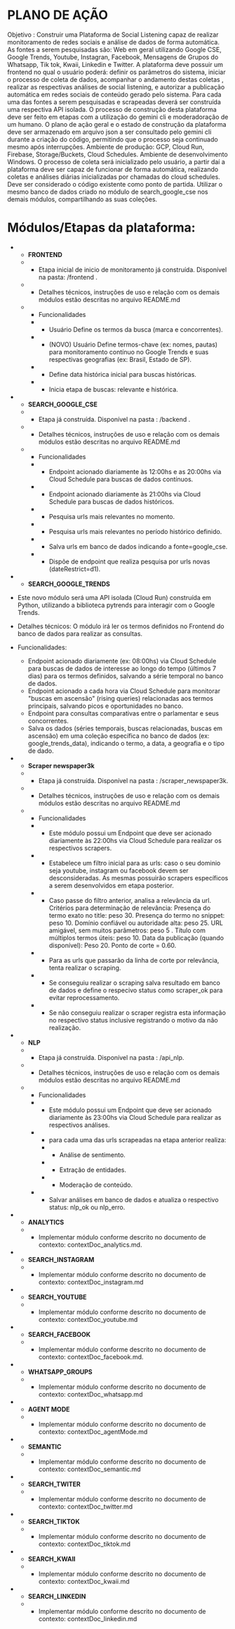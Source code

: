 # PLANO DE AÇÃO

Objetivo : Construir uma Plataforma de Social Listening capaz de realizar monitoramento de redes sociais e análise de dados de forma automática. As fontes a serem pesquisadas são: Web em geral utilizando Google CSE, Google Trends, Youtube, Instagran, Facebook, Mensagens de Grupos do Whatsapp, Tik tok, Kwaii, Linkedin e Twitter. A plataforma deve possuir um frontend no qual o usuário poderá: definir os parâmetros do sistema, iniciar o processo de coleta de dados, acompanhar o andamento destas coletas , realizar as respectivas análises de social listening, e autorizar a publicação automática em redes sociais de conteúdo gerado pelo sistema. Para cada uma das fontes a serem pesquisadas e scrapeadas deverá ser construída uma respectiva API isolada. O processo de construção desta plataforma deve ser feito em etapas com a utilização do gemini cli e moderadoração de um humano. O plano de ação geral e o estado de construção da plataforma deve ser armazenado em arquivo json a ser consultado pelo gemini cli durante a criação do código, permitindo que o processo seja continuado mesmo após interrupções. Ambiente de produção: GCP, Cloud Run, Firebase, Storage/Buckets, Cloud Schedules. Ambiente de desenvolvimento Windows. O processo de coleta será inicializado pelo usuário, a partir daí a plataforma deve ser capaz de funcionar de forma automática, realizando coletas e análises diárias inicializadas por chamadas do cloud schedules. Deve ser considerado o código existente como ponto de partida. Utilizar o mesmo banco de dados criado no módulo de search_google_cse nos demais módulos, compartilhando as suas coleções.

# Módulos/Etapas da plataforma:

* - **FRONTEND** 
  * - Etapa inicial de inicio de monitoramento já construída. Disponível na pasta: /frontend . 
  * - Detalhes técnicos, instruções de uso e relação com os demais módulos estão descritas no arquivo README.md
  * - Funcionalidades
    * - Usuário Define os termos da busca (marca e concorrentes).
    * - (NOVO) Usuário Define termos-chave (ex: nomes, pautas) para monitoramento contínuo no Google Trends e suas respectivas geografias (ex: Brasil, Estado de SP).
    * - Define data histórica inicial para buscas históricas.
    * - Inicia etapa de buscas: relevante e histórica.

* - **SEARCH_GOOGLE_CSE** 
  * - Etapa já construída. Disponível na pasta : /backend .
  * - Detalhes técnicos, instruções de uso e relação com os demais módulos estão descritas no arquivo README.md
  * - Funcionalidades
    * - Endpoint acionado diariamente às 12:00hs e as 20:00hs via Cloud Schedule para buscas de dados contínuos.
    * - Endpoint acionado diariamente às 21:00hs via Cloud Schedule para buscas de dados históricos.
    * - Pesquisa urls mais relevantes no momento.
    * - Pesquisa urls mais relevantes no período histórico definido. 
    * - Salva urls em banco de dados indicando a fonte=google_cse.
    * - Dispõe de endpoint que realiza pesquisa por urls novas (dateRestrict=d1). 


* - **SEARCH_GOOGLE_TRENDS** 
* Este novo módulo será uma API isolada (Cloud Run) construída em Python, utilizando a biblioteca pytrends para interagir com o Google Trends.
* Detalhes técnicos: O módulo irá ler os termos definidos no Frontend do banco de dados para realizar as consultas.
* Funcionalidades:
  * Endpoint acionado diariamente (ex: 08:00hs) via Cloud Schedule para buscas de dados de interesse ao longo do tempo (últimos 7 dias) para os termos definidos, salvando a série temporal no banco de dados.
  * Endpoint acionado a cada hora via Cloud Schedule para monitorar "buscas em ascensão" (rising queries) relacionadas aos termos principais, salvando picos e oportunidades no banco.
  * Endpoint para consultas comparativas entre o parlamentar e seus concorrentes.
  * Salva os dados (séries temporais, buscas relacionadas, buscas em ascensão) em uma coleção específica no banco de dados (ex: google_trends_data), indicando o termo, a data, a geografia e o tipo de dado.

* - **Scraper newspaper3k** 
  * - Etapa já construída. Disponível na pasta : /scraper_newspaper3k.
  * - Detalhes técnicos, instruções de uso e relação com os demais módulos estão descritas no arquivo README.md
  * - Funcionalidades
    * - Este módulo possui um Endpoint que deve ser acionado diariamente às 22:00hs via Cloud Schedule para realizar os respectivos scrapers.
    * - Estabelece um filtro inicial para as urls: caso o seu dominio seja youtube, instagram ou facebook devem ser desconsideradas. As mesmas  possuirão scrapers específicos a serem desenvolvidos em etapa posterior. 
    * - Caso passe do filtro anterior, analisa a relevância da url. Critérios para determinação de relevância: Presença do termo exato no title: peso 30. Presença do termo no snippet: peso 10. Domínio confiável ou autoridade alta: peso 25. URL amigável, sem muitos parâmetros: peso 5 . Título com múltiplos termos úteis: peso 10. Data da publicação (quando disponível): Peso 20. Ponto de corte = 0.60. 
    * - Para as urls que passarão da linha de corte por relevância, tenta realizar o scraping. 
    * - Se conseguiu realizar o scraping salva resultado em banco de dados e define o respecivo status como scraper_ok para evitar reprocessamento.
    * - Se não conseguiu realizar o scraper registra esta informação no respectivo status inclusive registrando o motivo da não realização.
    
* - **NLP** 
  * - Etapa já construída. Disponível na pasta : /api_nlp.
  * - Detalhes técnicos, instruções de uso e relação com os demais módulos estão descritas no arquivo README.md
  * - Funcionalidades
    * - Este módulo possui um Endpoint que deve ser acionado diariamente às 23:00hs via Cloud Schedule para realizar as respectivos análises.
    * - para cada uma das urls scrapeadas na etapa anterior realiza:
      * - Análise de sentimento.
      * - Extração de entidades.
      * - Moderação de conteúdo.
    * - Salvar análises em banco de dados e atualiza o respectivo status: nlp_ok ou nlp_erro.

* - **ANALYTICS** 
  * - Implementar módulo conforme descrito no documento de contexto: contextDoc_analytics.md.
        
* - **SEARCH_INSTAGRAM** 
  * - Implementar módulo conforme descrito no documento de contexto: contextDoc_instagram.md
  
* - **SEARCH_YOUTUBE** 
  * - Implementar módulo conforme descrito no documento de contexto: contextDoc_youtube.md
  
* - **SEARCH_FACEBOOK** 
  * - Implementar módulo conforme descrito no documento de contexto: contextDoc_facebook.md.
  
* - **WHATSAPP_GROUPS** 
  * - Implementar módulo conforme descrito no documento de contexto: contextDoc_whatsapp.md
 
* - **AGENT MODE**
  * - Implementar módulo conforme descrito no documento de contexto: contextDoc_agentMode.md 

* - **SEMANTIC** 
  * - Implementar módulo conforme descrito no documento de contexto: contextDoc_semantic.md

* - **SEARCH_TWITER** 
  * - Implementar módulo conforme descrito no documento de contexto: contextDoc_twitter.md

* - **SEARCH_TIKTOK** 
  * - Implementar módulo conforme descrito no documento de contexto: contextDoc_tiktok.md

* - **SEARCH_KWAII** 
  * - Implementar módulo conforme descrito no documento de contexto: contextDoc_kwaii.md

* - **SEARCH_LINKEDIN** 
  * - Implementar módulo conforme descrito no documento de contexto: contextDoc_linkedin.md
